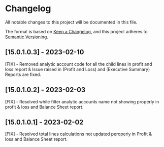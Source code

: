 # Changelog

All notable changes to this project will be documented in this file.

The format is based on [Keep a Changelog](https://keepachangelog.com/en/1.0.0/),
and this project adheres to [Semantic Versioning](https://semver.org/spec/v2.0.0.html).

## [15.0.1.0.3] - 2023-02-10
[FIX] - Removed analytic account code for all the child lines in profit and loss report & Issue raised in (Profit and Loss) and (Executive Summary) Reports are fixed.

## [15.0.1.0.2] - 2023-02-03
[FIX] - Resolved while filter analytic accounts name not showing properly in profit & loss and Balance Sheet report.

## [15.0.1.0.1] - 2023-02-02
[FIX] - Resolved total lines calculations not updated peroperly in Profit & loss and Balance Sheet report.


  

